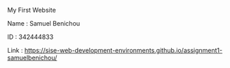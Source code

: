 My First Website

Name : Samuel Benichou

ID : 342444833

Link : https://sise-web-development-environments.github.io/assignment1-samuelbenichou/
